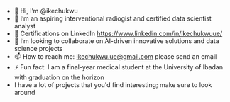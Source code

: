 - 👋 Hi, I’m @ikechukwu
- 👀 I’m an aspiring interventional radiogist and certified data scientist analyst
- 🌱 Certifications on LinkedIn https://www.linkedin.com/in/ikechukwuue/
- 💞️ I’m looking to collaborate on AI-driven innovative solutions and data science projects
- 📫 How to reach me: ikechukwu.ue@gmail.com please send an email
- ⚡ Fun fact: I am a final-year medical student at the University of Ibadan with graduation on the horizon
- I have a lot of projects that you'd find interesting; make sure to look around

<!---
ikechukwuUE/ikechukwuUE is a ✨ special ✨ repository because its `README.md` (this file) appears on your GitHub profile.
You can click the Preview link to take a look at your changes.
--->
